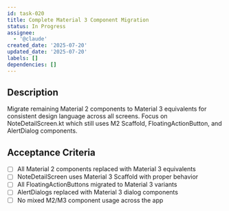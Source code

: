 ```yaml
---
id: task-020
title: Complete Material 3 Component Migration
status: In Progress
assignee:
  - '@claude'
created_date: '2025-07-20'
updated_date: '2025-07-20'
labels: []
dependencies: []
---
```


## Description

Migrate remaining Material 2 components to Material 3 equivalents for consistent design language across all screens. Focus on NoteDetailScreen.kt which still uses M2 Scaffold, FloatingActionButton, and AlertDialog components.

## Acceptance Criteria

- [ ] All Material 2 components replaced with Material 3 equivalents
- [ ] NoteDetailScreen uses Material 3 Scaffold with proper behavior
- [ ] All FloatingActionButtons migrated to Material 3 variants
- [ ] AlertDialogs replaced with Material 3 dialog components
- [ ] No mixed M2/M3 component usage across the app
